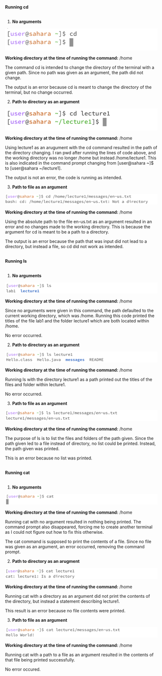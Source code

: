 
**Running cd** <br /> <br />

1. **No arguments** <br />

![Image](cd-no-argument.png) <br />

**Working directory at the time of running the command:** /home <br />

The command cd is intended to change the directory of the terminal with a given path. Since no path was given as an argument, the path did not change. <br />

The output is an error because cd is meant to change the directory of the terminal, but no change occurred. <br />




2. **Path to directory as an argument** <br />

![Image](cd-path-directory.png) <br />

**Working directory at the time of running the command:** /home <br /> 

Using lecture1 as an arugument with the cd command resulted in the path of the directory changing. I ran pwd after running the lines of code above, and the working directory was no longer /home but instead /home/lecture1. This is also indicated in the command prompt changing from [user@sahara ~]$ to [user@sahara ~/lecture1]. <br /> 

The output is not an error, the code is running as intended. <br /> 




3. **Path to file as an argument** <br />

![Image](cd-path-file.png) <br />

**Working directory at the time of running the command:** /home <br />

Using the absolute path to the file en-us.txt as an argument resulted in an error and no changes made to the working directory. This is because the argument for cd is meant to be a path to a directory.
<br />

The output is an error because the path that was input did not lead to a directory, but instead a file, so cd did not work as intended.
<br /> <br />




**Running ls** <br /> <br />

1. **No arguments** <br />

![Image](ls-no-argument.png)<br />

**Working directory at the time of running the command:** /home <br />

Since no arguments were given in this command, the path defaulted to the current working directory, which was /home. Running this code printed the titles of the file lab1 and the folder lecture1 which are both located within /home. <br />

No error occurred. <br />


2. **Path to directory as an argument** <br />

![Image](ls-path-directory.png) <br />

**Working directory at the time of running the command:** /home <br />

Running ls with the directory lecture1 as a path printed out the titles of the files and folder within lecture1. <br />

No error occurred. <br />

3. **Path to file as an argument** <br />

![Image](ls-path-file.png)<br />

**Working directory at the time of running the command:** /home <br />

The purpose of ls is to list the files and folders of the path given. Since the path given led to a file instead of directory, no list could be printed. Instead, the path given was printed. <br />

This is an error because no list was printed. <br /> <br />

**Running cat** <br /> <br />

1. **No arguments** <br />

![Image](cat-no-argument.png)<br />

**Working directory at the time of running the command:** /home <br />

Running cat with no argument resulted in nothing being printed. The command prompt also disappeared, forcing me to create another terminal as I could not figure out how to fix this otherwise. <br />

The cat command is supposed to print the contents of a file. Since no file was given as an argument, an error occurred, removing the command prompt. <br />


2. **Path to directory as an arugment** <br />

![Image](cat-path-directory.png)<br />

**Working directory at the time of running the command:** /home <br />

Running cat with a directory as an argument did not print the contents of the directory, but instead a statement describing lecture1. <br />

This result is an error because no file contents were printed. <br />

3. **Path to file as an argument** <br />

![Image](cat-path-file.png)<br />

**Working directory at the time of running the command:** /home <br />

Running cat with a path to a file as an argument resulted in the contents of that file being printed successfully. <br />

No error occured.
